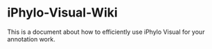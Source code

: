 # iPhylo-Visual-Wiki
This is a document about how to efficiently use iPhylo Visual for your annotation work.
